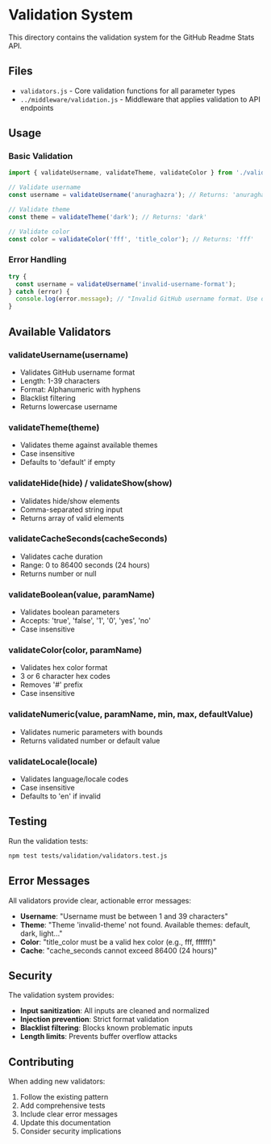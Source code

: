 # Validation System

This directory contains the validation system for the GitHub Readme Stats API.

## Files

- `validators.js` - Core validation functions for all parameter types
- `../middleware/validation.js` - Middleware that applies validation to API endpoints

## Usage

### Basic Validation

```javascript
import { validateUsername, validateTheme, validateColor } from './validators.js';

// Validate username
const username = validateUsername('anuraghazra'); // Returns: 'anuraghazra'

// Validate theme
const theme = validateTheme('dark'); // Returns: 'dark'

// Validate color
const color = validateColor('fff', 'title_color'); // Returns: 'fff'
```

### Error Handling

```javascript
try {
  const username = validateUsername('invalid-username-format');
} catch (error) {
  console.log(error.message); // "Invalid GitHub username format. Use only letters, numbers, and hyphens"
}
```

## Available Validators

### validateUsername(username)
- Validates GitHub username format
- Length: 1-39 characters
- Format: Alphanumeric with hyphens
- Blacklist filtering
- Returns lowercase username

### validateTheme(theme)
- Validates theme against available themes
- Case insensitive
- Defaults to 'default' if empty

### validateHide(hide) / validateShow(show)
- Validates hide/show elements
- Comma-separated string input
- Returns array of valid elements

### validateCacheSeconds(cacheSeconds)
- Validates cache duration
- Range: 0 to 86400 seconds (24 hours)
- Returns number or null

### validateBoolean(value, paramName)
- Validates boolean parameters
- Accepts: 'true', 'false', '1', '0', 'yes', 'no'
- Case insensitive

### validateColor(color, paramName)
- Validates hex color format
- 3 or 6 character hex codes
- Removes '#' prefix
- Case insensitive

### validateNumeric(value, paramName, min, max, defaultValue)
- Validates numeric parameters with bounds
- Returns validated number or default value

### validateLocale(locale)
- Validates language/locale codes
- Case insensitive
- Defaults to 'en' if invalid

## Testing

Run the validation tests:

```bash
npm test tests/validation/validators.test.js
```

## Error Messages

All validators provide clear, actionable error messages:

- **Username**: "Username must be between 1 and 39 characters"
- **Theme**: "Theme 'invalid-theme' not found. Available themes: default, dark, light..."
- **Color**: "title_color must be a valid hex color (e.g., fff, ffffff)"
- **Cache**: "cache_seconds cannot exceed 86400 (24 hours)"

## Security

The validation system provides:

- **Input sanitization**: All inputs are cleaned and normalized
- **Injection prevention**: Strict format validation
- **Blacklist filtering**: Blocks known problematic inputs
- **Length limits**: Prevents buffer overflow attacks

## Contributing

When adding new validators:

1. Follow the existing pattern
2. Add comprehensive tests
3. Include clear error messages
4. Update this documentation
5. Consider security implications
